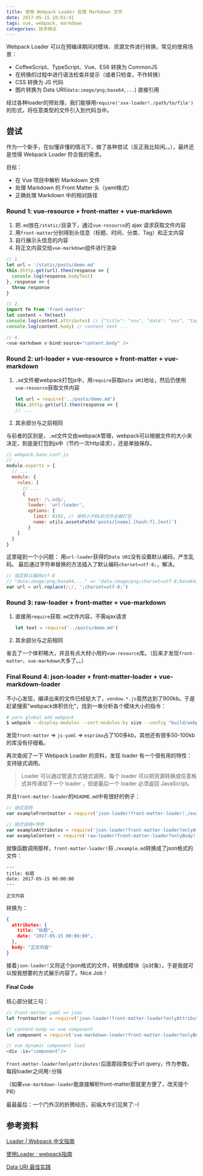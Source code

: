 ```yaml
---
title: 使用 Webpack Loader 处理 Markdown 文件
date: 2017-05-15 18:01:41
tags: vue, webpack, markdown
categories: 技术相关
---
```


Webpack Loader 可以在预编译期间对模块、资源文件进行转换，常见的使用场景：

- CoffeeScript、TypeScript、Vue、ES6 转换为 CommonJS
- 在转换的过程中进行语法检查并提示（或者只检查，不作转换）
- CSS 转换为 JS 代码
- 图片转换为 Data URI(`data:image/png;base64,...`) 直接引用

经过各种loader的预处理，我们能够用`require('xxx-loader!./path/to/file')`的形式，将任意类型的文件引入到代码当中。

## 尝试

作为一个新手，在似懂非懂的情况下，做了各种尝试（反正我比较闲。。），最终还是觉得 Webpack Loader 符合我的需求。

目标：

- 在 Vue 项目中解析 Markdown 文件
- 处理 Markdown 的 Front Matter 头（yaml格式）
- 正确处理 Markdown 中的相对路径

<!-- more -->

### Round 1: vue-resource + front-matter + vue-markdown

1. 把`.md`放在`/static/`目录下，通过`vue-resource`的 ajax 请求获取文件内容
2. 用`front-matter`分别得到头信息（标题、时间、分类、Tag）和正文内容
3. 自行展示头信息的内容
4. 将正文内容交给`vue-markdown`组件进行渲染

```js
// 1.
let url = '/static/posts/demo.md'
this.$http.get(url).then(response => {
  console.log(response.bodyText)
}, response => {
  throw response
}

// 2.
import fm from 'front-matter'
let content = fm(text)
console.log(content.attributes) // {"title": "xxx", "date": "xxx", "tags": "xxx", ...}
console.log(content.body) // content text ...

// 4.
<vue-markdown v-bind:source="content.body" />

```

### Round 2: url-loader + vue-resource + front-matter + vue-markdown

1. `.md`文件被webpack打包js中，用`require`获取`Data URI`地址，然后仍使用`vue-resource`获取文件内容

    ```js
    let url = require('../posts/demo.md')
    this.$http.get(url).then(response => {
    // ...
    ```

2. 其余部分与之前相同


与前者的区别是，`.md`文件交由webpack管理，webpack可以根据文件的大小来决定，到底是打包到js中（节约一次http请求），还是单独保存。

```js
// webpack.base.conf.js
// ...
module.exports = {
  // ...
  module: {
    rules: [
      // ...
      {
        test: /\.md$/,
        loader: 'url-loader',
        options: {
          limit: 8192, // 体积小于8k的文件会被打包
          name: utils.assetsPath('posts/[name].[hash:7].[ext]')
        }
    ]
  }
}
```

这里碰到一个小问题：
用`url-loader`获得的`Data URI`没有设置默认编码，产生乱码。
最后通过字符串替换的方法插入了默认编码`charset=utf-8;`，解决。

```js
// 指定默认编码utf-8
// "data:image/png;base64,..." => "data:image/png;charset=utf-8;base64,..."
var url = url.replace(/;/, ';charset=utf-8;')

```

### Round 3: raw-loader + front-matter + vue-markdown

1. 直接用`require`获取`.md`文件内容，不需ajax请求

    ```js
    let text = require('../posts/demo.md')
    ```

2. 其余部分与之前相同

省去了一个体积略大，并且有点大材小用的`vue-resource`库。（后来才发现`front-matter`、`vue-markdown`大多了。。）

### Final Round 4: json-loader + front-matter-loader + vue-markdown-loader

不小心发现，编译出来的文件已经挺大了，`vendow.*.js`竟然达到了900kb。于是赶紧搜索"webpack体积优化"，找到一串分析各个模块大小的指令：

```sh
# yarn global add webpack
$ webpack --display-modules --sort-modules-by size --config "build/webpack.prod.conf.js"
```

发现`front-matter` => `js-yaml` => `esprima`占了100多kb，其他还有很多50-100kb的库没有仔细看。

再次查阅了一下 Webpack Loader 的资料，发现 loader 有一个很有用的特性：支持链式调用。

>Loader 可以通过管道方式链式调用，每个 loader 可以把资源转换成任意格式并传递给下一个 loader ，但是最后一个 loader 必须返回 JavaScript。

并且`front-matter-loader`的`README.md`中有很好的例子：

```js
// 链式调用
var exampleFrontmatter = require('json-loader!front-matter-loader!./example.md')

// 链式调用+传参
var exampleAttributes = require('json-loader!front-matter-loader?onlyAttributes!./example.md')
var exampleContent = require('raw-loader!front-matter-loader?onlyBody!./example.md')
```

就像函数调用那样，`front-matter-loader!`将`./example.md`转换成了json格式的文件：

```
---
title: 标题
date: 2017-05-15 00:00:00
---

正文内容
```

转换为：

```json
{
  attributes: {
    title: "标题",
    date: "2017-05-15 00:00:00",
  },
  body: "正文内容"
}
```

接着`json-loader!`又将这个json格式的文件，转换成模块（js对象）。于是我就可以按我想要的方式展示内容了。Nice Job！

#### Final Code

核心部分就三句：

```js
// front-matter yaml => json
let frontmatter = require('json-loader!front-matter-loader?onlyAttributes!../posts/demo.md')

// content-body => vue component
let component = require('vue-markdown-loader!front-matter-loader?onlyBody!../posts/demo.md')

// vue dynamic component load
<div :is="component"/>
```

`front-matter-loader?onlyattributes!`后面那段类似于url query，作为参数。每段loader之间用`!`分隔

（如果`vue-markdown-loader`能直接解析front-matter那就更方便了，改天提个PR）


最最最后：一个门外汉的折腾经历，前端大牛们见笑了:-)

## 参考资料

[Loader | Webpack 中文指南](http://zhaoda.net/webpack-handbook/loader.html)

[使用Loader · webpack指南](https://webpack.toobug.net/zh-cn/chapter4/using-loaders.html)

[Data URI 最佳实践](http://madscript.com/html5/datauri-best-practice/)
